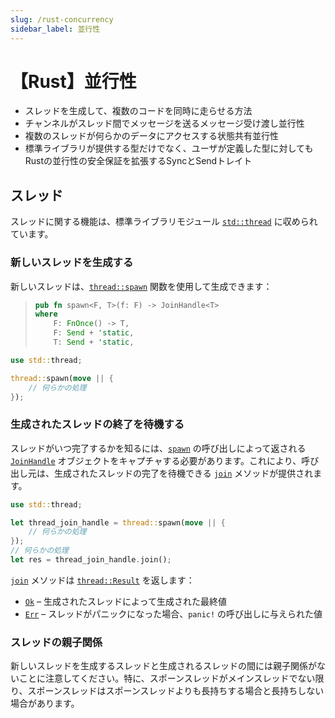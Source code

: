 ```yaml
---
slug: /rust-concurrency
sidebar_label: 並行性
---
```


# 【Rust】並行性

- スレッドを生成して、複数のコードを同時に走らせる方法
- チャンネルがスレッド間でメッセージを送るメッセージ受け渡し並行性
- 複数のスレッドが何らかのデータにアクセスする状態共有並行性
- 標準ライブラリが提供する型だけでなく、ユーザが定義した型に対してもRustの並行性の安全保証を拡張するSyncとSendトレイト

## スレッド

スレッドに関する機能は、標準ライブラリモジュール [`std::thread`](https://doc.rust-lang.org/std/thread/index.html) に収められています。


### 新しいスレッドを生成する

新しいスレッドは、[`thread::spawn`](https://doc.rust-lang.org/std/thread/fn.spawn.html) 関数を使用して生成できます：

> ```rust title="std:thread::spawn のシグニチャ"
> pub fn spawn<F, T>(f: F) -> JoinHandle<T> 
> where
>     F: FnOnce() -> T,
>     F: Send + 'static,
>     T: Send + 'static, 
> ```

```rust title="例：スレッドの生成"
use std::thread;

thread::spawn(move || {
    // 何らかの処理
});
```

### 生成されたスレッドの終了を待機する

スレッドがいつ完了するかを知るには、[`spawn`](https://doc.rust-lang.org/std/thread/fn.spawn.html) の呼び出しによって返される [`JoinHandle`](https://doc.rust-lang.org/std/thread/struct.JoinHandle.html) オブジェクトをキャプチャする必要があります。これにより、呼び出し元は、生成されたスレッドの完了を待機できる [`join`](https://doc.rust-lang.org/std/thread/struct.JoinHandle.html#method.join) メソッドが提供されます。

```rust title="例：スレッドの終了を待機する"
use std::thread;

let thread_join_handle = thread::spawn(move || {
    // 何らかの処理
});
// 何らかの処理
let res = thread_join_handle.join();
```

[`join`](https://doc.rust-lang.org/std/thread/struct.JoinHandle.html#method.join) メソッドは [`thread::Result`](https://doc.rust-lang.org/std/thread/type.Result.html) を返します：

- [`Ok`](https://doc.rust-lang.org/std/result/enum.Result.html#variant.Ok) – 生成されたスレッドによって生成された最終値
- [`Err`](https://doc.rust-lang.org/std/result/enum.Result.html#variant.Err) – スレッドがパニックになった場合、`panic!` の呼び出しに与えられた値

### スレッドの親子関係

新しいスレッドを生成するスレッドと生成されるスレッドの間には親子関係がないことに注意してください。特に、スポーンスレッドがメインスレッドでない限り、スポーンスレッドはスポーンスレッドよりも長持ちする場合と長持ちしない場合があります。